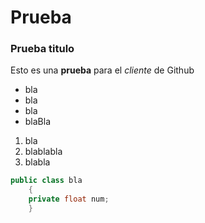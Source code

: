 Prueba
======
### Prueba titulo
Esto es una **prueba** para el *cliente* de Github

* bla
* bla
* bla
* blaBla

1. bla
2. blablabla
3. blabla

```cs
public class bla
    {
    private float num;
    }
```
